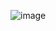 ![image](https://github.com/nvmarzakov/SoftUni-HTML-and-CSS/assets/114495254/0ae3fc15-2ee4-4c17-9fba-8f7443a6e74a)
